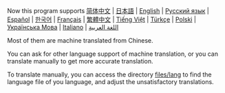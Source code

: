 
Now this program supports [简体中文](LunaTranslator/files/lang/zh.json) | [日本語](LunaTranslator/files/lang/ja.json) | [English](LunaTranslator/files/lang/en.json) | [Русский язык](LunaTranslator/files/lang/ru.json) | [Español](LunaTranslator/files/lang/es.json) | [한국어](LunaTranslator/files/lang/ko.json) | [Français](LunaTranslator/files/lang/fr.json) | [繁體中文](LunaTranslator/files/lang/cht.json) | [Tiếng Việt](LunaTranslator/files/lang/vi.json) | [Türkçe](LunaTranslator/files/lang/tr.json) | [Polski](LunaTranslator/files/lang/pl.json) | [Українська Мова](LunaTranslator/files/lang/uk.json) | [Italiano](LunaTranslator/files/lang/it.json) | [اللغة العربية](LunaTranslator/files/lang/ar.json)

Most of them are machine translated from Chinese.

You can ask for other language support of machine translation, or you can translate manually to get more accurate translation.

To translate manually, you can access the directory [files/lang](LunaTranslator/files/lang) to find the language file of you language, and adjust the unsatisfactory translations.

